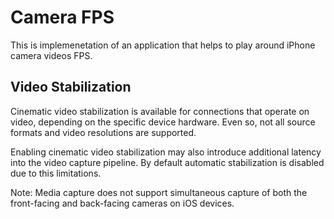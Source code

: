 # Camera FPS

This is implemenetation of an application that helps to play around iPhone camera videos FPS.


## Video Stabilization
Cinematic video stabilization is available for connections that operate on video, depending on the specific device hardware. Even so, not all source formats and video resolutions are supported.

Enabling cinematic video stabilization may also introduce additional latency into the video capture pipeline. By default automatic stabilization is disabled due to this limitations.


Note: Media capture does not support simultaneous capture of both the front-facing and back-facing cameras on iOS devices.
